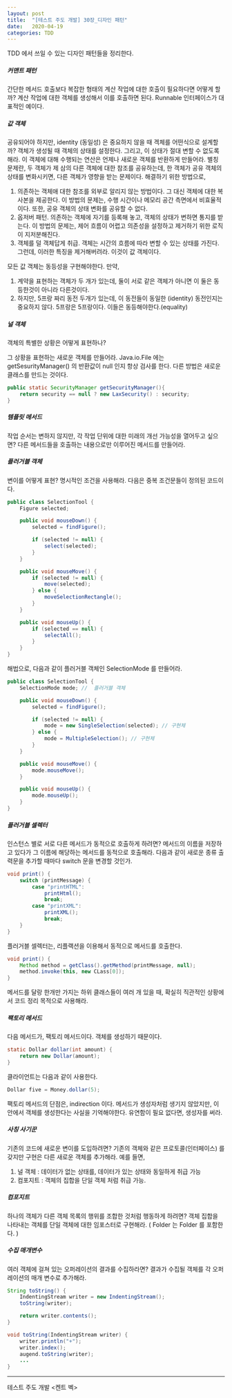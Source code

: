 ```yaml
---
layout: post
title:  "[테스트 주도 개발] 30장_디자인 패턴"
date:   2020-04-19
categories: TDD
---
```


TDD 에서 쓰일 수 있는 디자인 패턴들을 정리한다.

##### 커맨트 패턴

간단한 메서드 호출보다 복잡한 형태의 계산 작업에 대한 호출이 필요하다면 어떻게 할까?
계산 작업에 대한 객체를 생성해서 이를 호출하면 된다. Runnable 인터페이스가 대표적인 예이다.

##### 값 객체

공유되어야 하지만, identity (동일성) 은 중요하지 않을 때 겍체를 어떤식으로 설계할까?
객체가 생성될 때 객체의 상태를 설정한다. 그리고, 이 상태가 절대 변할 수 없도록 해라. 이 객체에 대해 수행되는 연산은 언제나 새로운 객체를 반환하게 만들어라.
별칭 문제란, 두 객체가 제 삼의 다른 객체에 대한 참조를 공유하는데, 한 객체가 공유 객체의 상태를 변화시키면, 다른 객체가 영향을 받는 문제이다. 해결하기 위한 방법으로,

1. 의존하는 객체애 대한 참조를 외부로 알리지 않는 방법이다. 그 대신 객체에 대한 복사본을 제공한다. 이 방법의 문제는, 수행 시간이나 메모리 공간 측면에서 비효율적이다. 또한, 공유 객체의 상태 변화를 공유할 수 없다.
2. 옵저버 패턴. 의존하는 객체에 자기를 등록해 놓고, 객체의 상태가 변하면 통지를 받는다. 이 방법의 문제는, 제어 흐름이 어렵고 의존성을 설정하고 제거하기 위한 로직이 지저분해진다.
3. 객체를 덜 객체답게 취급. 객체는 시간의 흐름에 따라 변할 수 있는 상태를 가진다. 그런데, 이러한 특징을 제거해버려라. 이것이 값 객체이다.

모든 값 객체는 동등성을 구현해야한다. 만약, 

1. 계약을 표현하는 객체가 두 개가 있는데, 둘이 서로 같은 객체가 아니면 이 둘은 동등한것이 아니라 다른것이다. 
2. 하지만, 5프랑 짜리 동전 두개가 있는데, 이 동전들이 동일한 (identity) 동전인지는 중요하지 않다. 5프랑은 5프랑이다. 이들은 동등해야한다.(equality)

##### 널 객체

객체의 특별한 상황은 어떻게 표현하나? 

그 상황을 표현하는 새로운 객체를 만들어라. Java.io.File 에는 getSesurityManager() 의 반환값이 null 인지 항상 검사를 한다. 다른 방법은 새로운 클래스를 만드는 것이다.

```java
public static SecurityManager getSecurityManager(){
    return security == null ? new LaxSecurity() : security;
}
```

##### 템플릿 메서드

작업 순서는 변하지 않지만, 각 작업 단위에 대한 미래의 개선 가능성을 열어두고 싶으면?
다른 메서드들을 호출하는 내용으로만 이루어진 메서드를 만들어라.

##### 플러거블 객체

변이를 어떻게 표현?
명시적인 조건을 사용해라. 다음은 중복 조건문들이 정의된 코드이다.

```java
public class SelectionTool {
    Figure selected;

    public void mouseDown() {
        selected = findFigure();

        if (selected != null) {
            select(selected);
        }
    }

    public void mouseMove() {
        if (selected != null) {
            move(selected);
        } else {
            moveSelectionRectangle();
        }
    }

    public void mouseUp() {
        if (selected == null) {
            selectAll();
        }
    }
}
```

해법으로, 다음과 같이 플러거블 객체인 SelectionMode 를 만들어라.

```java
public class SelectionTool {
    SelectionMode mode; //  플러거블 객체

    public void mouseDown() {
        selected = findFigure();

        if (selected != null) {
            mode = new SingleSelection(selected); // 구현체
        } else {
            mode = MultipleSelection(); // 구현체
        }
    }

    public void mouseMove() {
        mode.mouseMove();
    }

    public void mouseUp() {
        mode.mouseUp();
    }
}
```

##### 플러거블 셀렉터

인스턴스 별로 서로 다른 메서드가 동적으로 호출하게 하려면?
메서드의 이름을 저장하고 있다가 그 이름에 해당하는 메서드를 동적으로 호출해라. 다음과 같이 새로운 종류 출력문을 추가할 때마다 switch 문을 변경할 것인가.

```java
void print() {
    switch (printMessage) {
        case "printHTML":
            printHtml();
            break;
        case "printXML":
            printXML();
            break;
    }
}
```

플러거블 셀렉터는, 리플랙션을 이용해서 동적으로 메서드를 호출한다.

```java
void print() {
    Method method = getClass().getMethod(printMessage, null);
    method.invoke(this, new CLass[0]);
}
```

메서드를 달랑 한개만 가지는 하위 클래스들이 여러 개 있을 때, 확실히 직관적인 상황에서 코드 정리 목적으로 사용해라.

##### 팩토리 메서드

다음 메서드가, 팩토리 메서드이다. 객체를 생성하기 때문이다.

```java
static Dollar dollar(int amount) {
    return new Dollar(amount);
}
```

클라이언트는 다음과 같이 사용한다.

```java
Dollar five = Money.dollar(5);
```

팩토리 메서드의 단점은, indirection 이다. 메서드가 생성자처럼 생기지 않았지만, 이 안에서 객체를 생성한다는 사실을 기억해야한다. 유연함이 필요 없다면, 생성자를 써라.

##### 사칭 사기꾼

기존의 코드에 새로운 변이를 도입하려면?
기존의 객체와 같은 프로토콜(인터페이스) 를 갖지만 구현은 다른 새로운 객체를 추가해라.
예를 들면,

1. 널 객체 : 데이터가 없는 상태를, 데이터가 있는 상태와 동일하게 취급 가능
2. 컴포지트 : 객체의 집합을 단일 객체 처럼 취급 가능.

##### 컴포지트

하나의 객체가 다른 객체 목록의 행위를 조합한 것처럼 행동하게 하려면?
객체 집합을 나타내는 객체를 단일 객체에 대한 임포스터로 구현해라. ( Folder 는 Folder 를 포함한다. )

##### 수집 매개변수

여러 객체에 걸쳐 있는 오퍼레이션의 결과를 수집하라면?
결과가 수집될 객체를 각 오퍼레이션의 매개 변수로 추가해라.

```java
String toString() {
    IndentingStream writer = new IndentingStream();
    toString(writer);

    return writer.contents();
}

void toString(IndentingStream writer) {
    writer.println("+");
    writer.index();
    augend.toString(writer);
    ...
}
```

---

테스트 주도 개발 <켄트 벡>
